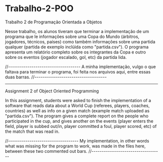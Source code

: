 # Trabalho-2-POO

Trabalho 2 de Programação Orientada a Objetos

Nesse trabalho, os alunos tiveram que terminar a implementação de um programa que le informações sobre uma Copa do Mundo (árbitros, jogadores, técnicos, países) 
como também informações sobre uma partida qualquer (partida de exemplo inclúida como "partida.csv"). O programa apresenta um relatório completo sobre os 
integrantes da Copa e outro sobre os eventos (jogador escalado, gol, etc) da partida lida.

//-------------------------------------
A minha implementação, vulgo o que faltava para terminar o programa, foi feita nos arquivos aqui, entre essas duas barras.
//-------------------------------------

----------------------------------------------------------------------------------------------------------------

Assignment 2 of Object Oriented Programming

In this assignment, students were asked to finish the implementation of a software that reads data about a World Cup (referees, players, coaches, countries) 
as well as info on a given match (example match uploaded as "partida.csv"). The program gives a complete report on the people who participated in the cup, 
and gives another on the events (player enters the field, player is subbed out/in, player committed a foul, player scored, etc) of the match that was read in.

//------------------------------------
My implementation, in other words what was missing for the program to work, was made in the files here, between these two commented out bars.
//------------------------------------

